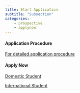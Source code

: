 ```yaml
---
title: Start Application 
subtitle: "Subsection"
categories:
    - prospective
    - applynow
---
```

<h4>Application Procedure</h4>

<a href="https://semo.edu/international/admissions/grad.html" target="blank">For detailed application procedure</a>
 
 <h4>Apply Now</h4>


 <a href="https://app.semoadmissions.org/?_sp=6097506c-8235-419e-bb60-b4d74ff237fa.1648826493990" target="blank">Domestic Student</a>
 
 

 <a href="https://semo.edu/international/admissions/index.html " target="blank">International Student</a>




